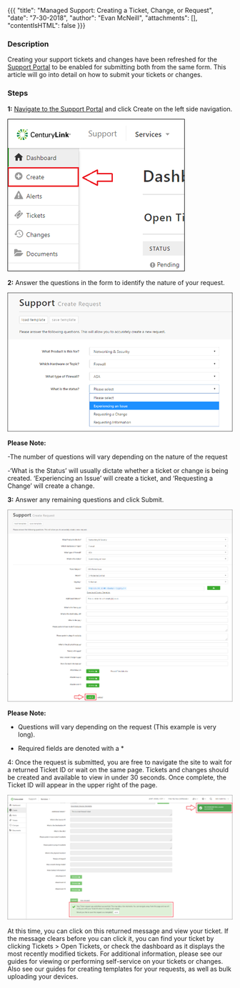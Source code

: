 {{{
  "title": "Managed Support: Creating a Ticket, Change, or Request",
  "date": "7-30-2018",
  "author": "Evan McNeill",
  "attachments": [],
  "contentIsHTML": false
}}}

### Description

Creating your support tickets and changes have been refreshed for the [Support Portal](https://managedsupport.ctl.io) to be enabled for submitting both from the same form.  This article will go into detail on how to submit your tickets or changes.

### Steps

**1:** [Navigate to the Support Portal](Managed-Support:-How-to-Navigate-to-Managed-Support-Portal.md) and click Create on the left side navigation.

  ![Create](../images/managedsupport/Create-1.png)

**2:** Answer the questions in the form to identify the nature of your request.

  ![Create](../images/managedsupport/Create-2.png)
  
**Please Note:**

-The number of questions will vary depending on the nature of the request

-‘What is the Status’ will usually dictate whether a ticket or change is being created.  ‘Experiencing an Issue’ will create a ticket, and ‘Requesting a Change’ will create a change.

**3:** Answer any remaining questions and click Submit.

  ![Create](../images/managedsupport/Create-3.png)

**Please Note:**

- Questions will vary depending on the request (This example is very long).

- Required fields are denoted with a *

4: Once the request is submitted, you are free to navigate the site to wait for a returned Ticket ID or wait on the same page.  Tickets and changes should be created and available to view in under 30 seconds.  Once complete, the Ticket ID will appear in the upper right of the page.

  ![Create](../images/managedsupport/Create-4.png)
  
At this time, you can click on this returned message and view your ticket.  If the message clears before you can click it, you can find your ticket by clicking Tickets > Open Tickets, or check the dashboard as it displays the most recently modified tickets.  For additional information, please see our guides for viewing or performing self-service on your tickets or changes.  Also see our guides for creating templates for your requests, as well as bulk uploading your devices.
 
